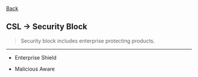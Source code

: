 [Back](../../README.md)

## CSL -> Security Block
>Security block includes enterprise protecting products.

<hr>

- Enterprise Shield

- Malicious Aware


